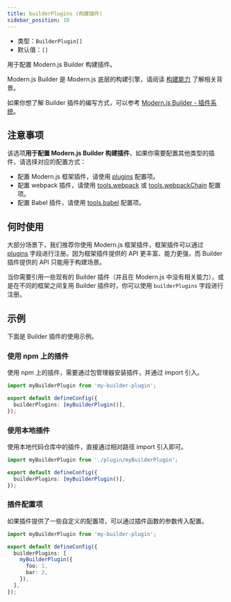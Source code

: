 ```yaml
---
title: builderPlugins (构建插件)
sidebar_position: 10
---
```


- 类型：`BuilderPlugin[]`
- 默认值：`[]`

用于配置 Modern.js Builder 构建插件。

Modern.js Builder 是 Modern.js 底层的构建引擎，请阅读 [构建能力](/docs/guides/basic-features/builder) 了解相关背景。

如果你想了解 Builder 插件的编写方式，可以参考 [Modern.js Builder - 插件系统](https://modernjs.dev/builder/zh/plugins/introduction.html)。

## 注意事项

该选项**用于配置 Modern.js Builder 构建插件**，如果你需要配置其他类型的插件，请选择对应的配置方式：

- 配置 Modern.js 框架插件，请使用 [plugins](docs/configure/app/plugins) 配置项。
- 配置 webpack 插件，请使用 [tools.webpack](/docs/configure/app/tools/webpack) 或 [tools.webpackChain](/docs/configure/app/tools/webpack-chain) 配置项。
- 配置 Babel 插件，请使用 [tools.babel](/docs/configure/app/tools/babel) 配置项。

## 何时使用

大部分场景下，我们推荐你使用 Modern.js 框架插件，框架插件可以通过 [plugins](docs/configure/app/plugins) 字段进行注册。因为框架插件提供的 API 更丰富、能力更强，而 Builder 插件提供的 API 只能用于构建场景。

当你需要引用一些现有的 Builder 插件（并且在 Modern.js 中没有相关能力），或是在不同的框架之间复用 Builder 插件时，你可以使用 `builderPlugins` 字段进行注册。

## 示例

下面是 Builder 插件的使用示例。

### 使用 npm 上的插件

使用 npm 上的插件，需要通过包管理器安装插件，并通过 import 引入。

```ts title="modern.config.ts"
import myBuilderPlugin from 'my-builder-plugin';

export default defineConfig({
  builderPlugins: [myBuilderPlugin()],
});
```

### 使用本地插件

使用本地代码仓库中的插件，直接通过相对路径 import 引入即可。

```ts title="modern.config.ts"
import myBuilderPlugin from './plugin/myBuilderPlugin';

export default defineConfig({
  builderPlugins: [myBuilderPlugin()],
});
```

### 插件配置项

如果插件提供了一些自定义的配置项，可以通过插件函数的参数传入配置。

```ts title="modern.config.ts"
import myBuilderPlugin from 'my-builder-plugin';

export default defineConfig({
  builderPlugins: [
    myBuilderPlugin({
      foo: 1,
      bar: 2,
    }),
  ],
});
```
